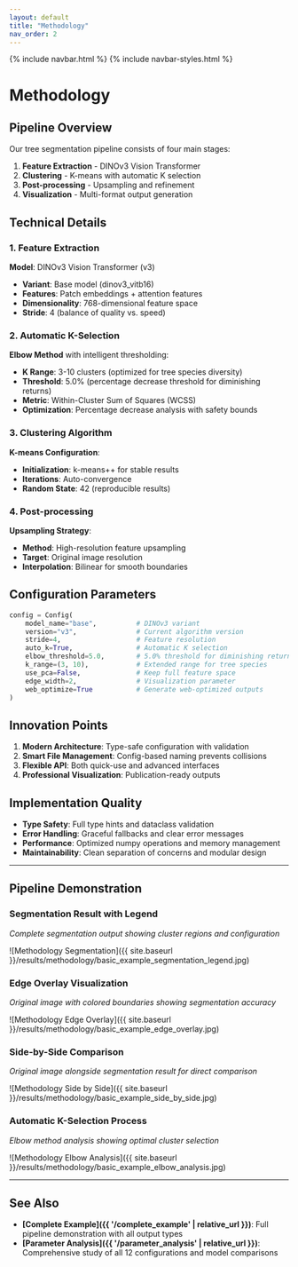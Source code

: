 ```yaml
---
layout: default
title: "Methodology"
nav_order: 2
---
```


{% include navbar.html %}
{% include navbar-styles.html %}

# Methodology

## Pipeline Overview

Our tree segmentation pipeline consists of four main stages:

1. **Feature Extraction** - DINOv3 Vision Transformer
2. **Clustering** - K-means with automatic K selection
3. **Post-processing** - Upsampling and refinement
4. **Visualization** - Multi-format output generation

## Technical Details

### 1. Feature Extraction

**Model**: DINOv3 Vision Transformer (v3)
- **Variant**: Base model (dinov3_vitb16)
- **Features**: Patch embeddings + attention features
- **Dimensionality**: 768-dimensional feature space
- **Stride**: 4 (balance of quality vs. speed)

### 2. Automatic K-Selection

**Elbow Method** with intelligent thresholding:
- **K Range**: 3-10 clusters (optimized for tree species diversity)
- **Threshold**: 5.0% (percentage decrease threshold for diminishing returns)
- **Metric**: Within-Cluster Sum of Squares (WCSS)
- **Optimization**: Percentage decrease analysis with safety bounds

### 3. Clustering Algorithm

**K-means Configuration**:
- **Initialization**: k-means++ for stable results
- **Iterations**: Auto-convergence
- **Random State**: 42 (reproducible results)

### 4. Post-processing

**Upsampling Strategy**:
- **Method**: High-resolution feature upsampling
- **Target**: Original image resolution
- **Interpolation**: Bilinear for smooth boundaries

## Configuration Parameters

```python
config = Config(
    model_name="base",          # DINOv3 variant  
    version="v3",               # Current algorithm version
    stride=4,                   # Feature resolution
    auto_k=True,                # Automatic K selection
    elbow_threshold=5.0,        # 5.0% threshold for diminishing returns
    k_range=(3, 10),            # Extended range for tree species
    use_pca=False,              # Keep full feature space
    edge_width=2,               # Visualization parameter
    web_optimize=True           # Generate web-optimized outputs
)
```

## Innovation Points

1. **Modern Architecture**: Type-safe configuration with validation
2. **Smart File Management**: Config-based naming prevents collisions
3. **Flexible API**: Both quick-use and advanced interfaces
4. **Professional Visualization**: Publication-ready outputs

## Implementation Quality

- **Type Safety**: Full type hints and dataclass validation
- **Error Handling**: Graceful fallbacks and clear error messages
- **Performance**: Optimized numpy operations and memory management
- **Maintainability**: Clean separation of concerns and modular design

---

## Pipeline Demonstration

### Segmentation Result with Legend
*Complete segmentation output showing cluster regions and configuration*

![Methodology Segmentation]({{ site.baseurl }}/results/methodology/basic_example_segmentation_legend.jpg)

### Edge Overlay Visualization  
*Original image with colored boundaries showing segmentation accuracy*

![Methodology Edge Overlay]({{ site.baseurl }}/results/methodology/basic_example_edge_overlay.jpg)

### Side-by-Side Comparison
*Original image alongside segmentation result for direct comparison*

![Methodology Side by Side]({{ site.baseurl }}/results/methodology/basic_example_side_by_side.jpg)

### Automatic K-Selection Process
*Elbow method analysis showing optimal cluster selection*

![Methodology Elbow Analysis]({{ site.baseurl }}/results/methodology/basic_example_elbow_analysis.jpg)

---

## See Also

- **[Complete Example]({{ '/complete_example' | relative_url }})**: Full pipeline demonstration with all output types
- **[Parameter Analysis]({{ '/parameter_analysis' | relative_url }})**: Comprehensive study of all 12 configurations and model comparisons
